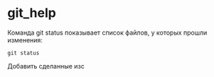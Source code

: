# git_help

Команда git status показывает список файлов, у которых прошли изменения:  

    git status
    
Добавить сделанные изс    
     
